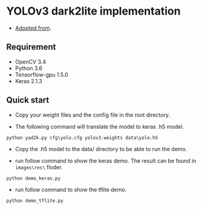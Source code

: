 # YOLOv3 dark2lite implementation
- [Adopted from](https://github.com/xiaochus/YOLOv3). 

## Requirement
- OpenCV 3.4
- Python 3.6    
- Tensorflow-gpu 1.5.0  
- Keras 2.1.3

## Quick start

- Copy your weight files and the config file in the root directory.

- The following command will translate the model to keras .h5 model.
```
python yad2k.py cfg\yolo.cfg yolov3.weights data\yolo.h5
```
- Copy the .h5 model to the data/ directory to be able to run the demo.

- run follow command to show the keras demo. The result can be found in `images\res\` floder.
```
python demo_keras.py
```
- run follow command to show the tflite demo.
```
python demo_tflite.py
```
